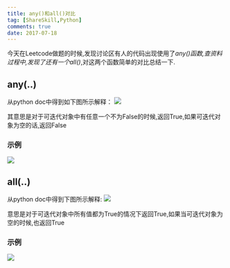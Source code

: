 ```yaml
---
title: any()和all()对比
tag: [ShareSkill,Python]
comments: true
date: 2017-07-18
---
```




今天在Leetcode做题的时候,发现讨论区有人的代码出现使用了*any()*函数,查资料过程中,发现了还有一个*all()*,对这两个函数简单的对比总结一下.

## **any(..)**
从python doc中得到如下图所示解释：
![](http://ww1.sinaimg.cn/large/006wYWbGly1fho2144raoj30ft0323yb.jpg)

其意思是对于可迭代对象中有任意一个不为False的时候,返回True,如果可迭代对象为空的话,返回False

### 示例
![](http://ww1.sinaimg.cn/large/006wYWbGly1fho25rwjqwj30fu03ga9u.jpg)

## **all(..)**
从python doc中得到下图所示解释:
![](http://ww1.sinaimg.cn/large/006wYWbGly1fho26v2fy8j30ft0390sj.jpg)

意思是对于可迭代对象中所有值都为True的情况下返回True,如果当可迭代对象为空的时候,也返回True

### 示例

![](http://ww1.sinaimg.cn/large/006wYWbGly1fho2ablm65j30fv03c3ya.jpg)
